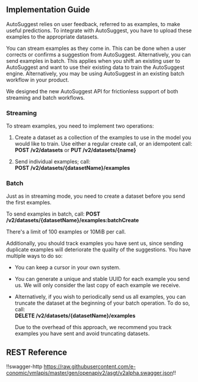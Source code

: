 
## Implementation Guide

AutoSuggest relies on user feedback, referred to as examples, to make useful predictions. To integrate with AutoSuggest,
you have to upload these examples to the appropriate datasets. 

You can stream examples as they come in. This can be done when a user corrects or confirms a suggestion from AutoSuggest. 
Alternatively, you can send examples in batch. This applies when you shift an existing user to AutoSuggest and want
to use their existing data to train the AutoSuggest engine. Alternatively, you may be using AutoSuggest in an existing
batch workflow in your product. 

We designed the new AutoSuggest API for frictionless support of both streaming and batch workflows.

### Streaming

To stream examples, you need to implement two operations:

1. Create a dataset as a collection of the examples to use in the model you would like to train.
   Use either a regular create call, or an idempotent call: <br/>
   **POST /v2/datasets** or **PUT /v2/datasets/{name}**
   
2. Send individual examples; call: <br/>
   **POST /v2/datasets/{datasetName}/examples**

### Batch

Just as in streaming mode, you need to create a dataset before you send the first examples.

To send examples in batch, call: **POST /v2/datasets/{datasetName}/examples:batchCreate**

There's a limit of 100 examples or 10MiB per call.

Additionally, you should track examples you have sent us, since sending duplicate examples will deteriorate the quality 
of the suggestions. You have multiple ways to do so:

 - You can keep a cursor in your own system. 
 - You can generate a unique and stable UUID for each example you send us. We will only consider the last copy of each example we receive.
  - Alternatively, if you wish to periodically send us all examples, you can truncate the dataset at the beginning of your
batch operation.
    To do so, call: <br/>
    **DELETE /v2/datasets/{datasetName}/examples**

    Due to the overhead of this approach, we recommend you track examples you have sent and avoid truncating datasets.

## REST Reference

!!swagger-http https://raw.githubusercontent.com/e-conomic/vmlapis/master/gen/openapiv2/asgt/v2alpha.swagger.json!!